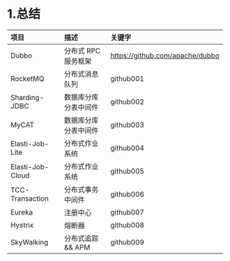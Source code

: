 # 1.总结

| 项目 | 描述 | 关键字 |
| :--- | :--- | :--- |
| Dubbo | 分布式 RPC 服务框架 | https://github.com/apache/dubbo |
| RocketMQ | 分布式消息队列 | github001 |
| Sharding-JDBC | 数据库分库分表中间件 | github002 |
| MyCAT | 数据库分库分表中间件 | github003 |
| Elasti-Job-Lite | 分布式作业系统 | github004 |
| Elasti-Job-Cloud | 分布式作业系统 | github005 |
| TCC-Transaction | 分布式事务中间件 | github006 |
| Eureka | 注册中心 | github007 |
| Hystrix | 熔断器 | github008 |
| SkyWalking | 分布式追踪 && APM | github009 |



